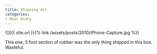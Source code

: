 ```yaml
---
title: Shipping Air
categories:
- Dear Diary
---
```


![]({{ site.url }}{% link /assets/posts/2010/iPhone-Capture.jpg %})
  



This one, 5 foot section of rubber was the only thing shipped in this box. Wasteful.

